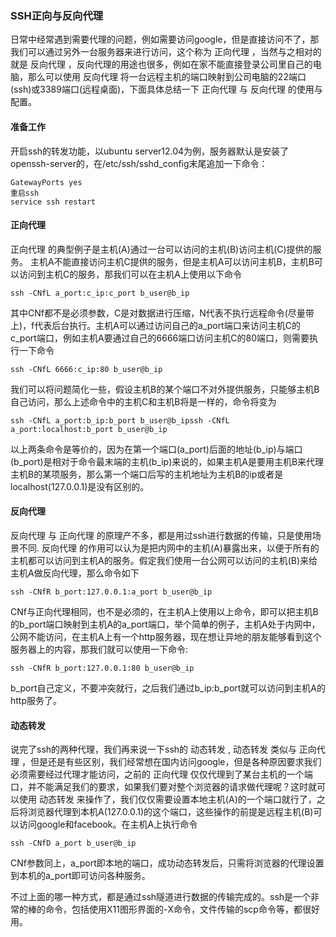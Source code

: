 ### SSH正向与反向代理


日常中经常遇到需要代理的问题，例如需要访问google，但是直接访问不了，那我们可以通过另外一台服务器来进行访问，这个称为 正向代理 ，当然与之相对的就是 反向代理 ，反向代理的用途也很多，例如在家不能直接登录公司里自己的电脑，那么可以使用 反向代理 将一台远程主机的端口映射到公司电脑的22端口(ssh)或3389端口(远程桌面)，下面具体总结一下 正向代理 与 反向代理 的使用与配置。
#### 准备工作
开启ssh的转发功能，以ubuntu server12.04为例，服务器默认是安装了openssh-server的，在/etc/ssh/sshd_config末尾追加一下命令：
```
GatewayPorts yes
重启ssh
service ssh restart
```
#### 正向代理
正向代理 的典型例子是主机(A)通过一台可以访问的主机(B)访问主机(C)提供的服务。 主机A不能直接访问主机C提供的服务，但是主机A可以访问主机B，主机B可以访问到主机C的服务，那我们可以在主机A上使用以下命令
```
ssh -CNfL a_port:c_ip:c_port b_user@b_ip
```
其中CNf都不是必须参数，C是对数据进行压缩，N代表不执行远程命令(尽量带上)，f代表后台执行。主机A可以通过访问自己的a_port端口来访问主机C的c_port端口，例如主机A要通过自己的6666端口访问主机C的80端口，则需要执行一下命令
```
ssh -CNfL 6666:c_ip:80 b_user@b_ip
```
我们可以将问题简化一些，假设主机B的某个端口不对外提供服务，只能够主机B自己访问，那么上述命令中的主机C和主机B将是一样的，命令将变为
```
ssh -CNfL a_port:b_ip:b_port b_user@b_ipssh -CNfL a_port:localhost:b_port b_user@b_ip
```
以上两条命令是等价的，因为在第一个端口(a_port)后面的地址(b_ip)与端口(b_port)是相对于命令最末端的主机(b_ip)来说的，如果主机A是要用主机B来代理主机B的某项服务，那么第一个端口后写的主机地址为主机B的ip或者是localhost(127.0.0.1)是没有区别的。
#### 反向代理
反向代理 与 正向代理 的原理产不多，都是用过ssh进行数据的传输，只是使用场景不同. 反向代理 的作用可以认为是把内网中的主机(A)暴露出来，以便于所有的主机都可以访问到主机A的服务。假定我们使用一台公网可以访问的主机(B)来给主机A做反向代理，那么命令如下
```
ssh -CNfR b_port:127.0.0.1:a_port b_user@b_ip
```
CNf与正向代理相同，也不是必须的，在主机A上使用以上命令，即可以把主机B的b_port端口映射到主机A的a_port端口，举个简单的例子，主机A处于内网中，公网不能访问，在主机A上有一个http服务器，现在想让异地的朋友能够看到这个服务器上的内容，那我们就可以使用一下命令:
```
ssh -CNfR b_port:127.0.0.1:80 b_user@b_ip
```
b_port自己定义，不要冲突就行，之后我们通过b_ip:b_port就可以访问到主机A的http服务了。
#### 动态转发
说完了ssh的两种代理，我们再来说一下ssh的 动态转发 , 动态转发 类似与 正向代理 ，但是还是有些区别，我们经常想在国内访问google，但是各种原因要求我们必须需要经过代理才能访问，之前的 正向代理 仅仅代理到了某台主机的一个端口，并不能满足我们的要求，如果我们要对整个浏览器的请求做代理呢？这时就可以使用 动态转发 来操作了，我们仅仅需要设置本地主机(A)的一个端口就行了，之后将浏览器代理到本机A(127.0.0.1)的这个端口，这些操作的前提是远程主机(B)可以访问google和facebook。在主机A上执行命令
```
ssh -CNfD a_port b_user@b_ip
```
CNf参数同上，a_port即本地的端口，成功动态转发后，只需将浏览器的代理设置到本机的a_port即可访问各种服务。

不过上面的哪一种方式，都是通过ssh隧道进行数据的传输完成的。ssh是一个非常的棒的命令，包括使用X11图形界面的-X命令，文件传输的scp命令等，都很好用。
